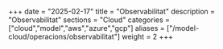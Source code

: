 +++
date        = "2025-02-17"
title       = "Observabilitat"
description = "Observabilitat"
sections    = "Cloud"
categories  = ["cloud","model","aws","azure","gcp"]
aliases     = ["/model-cloud/operacions/observabilitat"]
weight      = 2
+++







